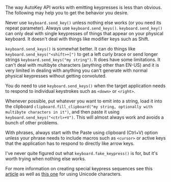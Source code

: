The way AutoKey API works with emitting keypresses is less than obvious. The following may help you to get the behavior you desire.

Never use `keyboard.send_key()` unless nothing else works (or you need its repeat parameter). Always use `keyboard.send_keys()`. `keyboard.send_key()` can only deal with single keypresses of things that appear on your physical keyboard. It doesn't deal with things like modifier keys such as Shift.

`keyboard.send_keys()` is somewhat better. It can do things like `keyboard.send_keys("<shift>+[")` to get a left curly brace or send longer strings `keyboard.send_keys("my string")`. It does have some limitations. It can't deal with multibyte characters (anything other than EN-US) and it is very limited in dealing with anything you can't generate with normal physical keypresses without getting convoluted.

You do need to use `keyboard.send_keys()` when the target application needs to respond to individual keystrokes such as `<down>` or `<right>`. 

Whenever possible, put whatever you want to emit into a string, load it into the clipboard `clipboard.fill_clipboard("my string, optionally with multibyte characters in it")`, and then paste it using `keyboard.send_keys("<ctrl>+V")`. This will almost always work and avoids a bunch of other problems.

With phrases, always start with the Paste using clipboard (Ctrl+V) option unless your phrase needs to include macros such as `<cursor>` or active keys that the application has to respond to directly like arrow keys.

I've never quite figured out what `keyboard.fake_keypress()` is for, but it's worth trying when nothing else works.

For more information on creating special keypress sequences see this [article](https://github.com/autokey/autokey/wiki/Key-Combinations) as well as [this one](https://github.com/autokey/autokey/wiki/Adding-Unicode-Characters-or-Emojis-to-Your-Scripts-or-Phrases) for using Unicode characters.